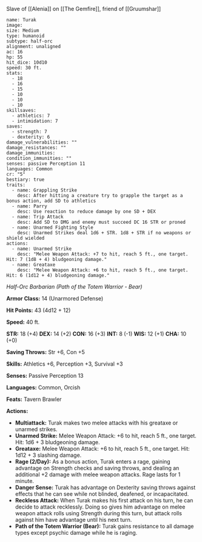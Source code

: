 Slave of [[Alenia]] on [[The Gemfire]], friend of [[Gruumshar]]

```statblock
name: Turak
image: 
size: Medium
type: humanoid
subtype: half-orc
alignment: unaligned
ac: 16
hp: 55
hit_dice: 10d10
speed: 30 ft.
stats:
  - 18
  - 16
  - 15
  - 10
  - 10
  - 10
skillsaves:
  - athletics: 7
  - intimidation: 7
saves:
  - strength: 7
  - dexterity: 6
damage_vulnerabilities: ""
damage_resistances: ""
damage_immunities: 
condition_immunities: ""
senses: passive Perception 11
languages: Common
cr: "5"
bestiary: true
traits:
  - name: Grappling Strike
    desc: After hitting a creature try to grapple the target as a bonus action, add SD to athletics
  - name: Parry
    desc: Use reaction to reduce damage by one SD + DEX
  - name: Trip Attack
    desc: Add SD to DMG and enemy must succeed DC 16 STR or proned
  - name: Unarmed Fighting Style
    desc: Unarmed Strikes deal 1d6 + STR. 1d8 + STR if no weapons or shield wielded
actions:
  - name: Unarmed Strike
    desc: "Melee Weapon Attack: +7 to hit, reach 5 ft., one target. Hit: 7 (1d8 + 4) bludgeoning damage."
  - name: Greataxe
    desc: "Melee Weapon Attack: +6 to hit, reach 5 ft., one target. Hit: 6 (1d12 + 4) bludgeoning damage."
```


_Half-Orc Barbarian (Path of the Totem Warrior - Bear)_

**Armor Class:** 14 (Unarmored Defense)

**Hit Points:** 43 (4d12 + 12)

**Speed:** 40 ft.

**STR:** 18 (+4) **DEX:** 14 (+2) **CON:** 16 (+3) **INT:** 8 (-1) **WIS:** 12 (+1) **CHA:** 10 (+0)

**Saving Throws:** Str +6, Con +5

**Skills:** Athletics +6, Perception +3, Survival +3

**Senses:** Passive Perception 13

**Languages:** Common, Orcish

**Feats:** Tavern Brawler

**Actions:**

- **Multiattack:** Turak makes two melee attacks with his greataxe or unarmed strikes.
- **Unarmed Strike:** Melee Weapon Attack: +6 to hit, reach 5 ft., one target. Hit: 1d6 + 3 bludgeoning damage.
- **Greataxe:** Melee Weapon Attack: +6 to hit, reach 5 ft., one target. Hit: 1d12 + 3 slashing damage.
- **Rage (2/Day):** As a bonus action, Turak enters a rage, gaining advantage on Strength checks and saving throws, and dealing an additional +2 damage with melee weapon attacks. Rage lasts for 1 minute.
- **Danger Sense:** Turak has advantage on Dexterity saving throws against effects that he can see while not blinded, deafened, or incapacitated.
- **Reckless Attack:** When Turak makes his first attack on his turn, he can decide to attack recklessly. Doing so gives him advantage on melee weapon attack rolls using Strength during this turn, but attack rolls against him have advantage until his next turn.
- **Path of the Totem Warrior (Bear):** Turak gains resistance to all damage types except psychic damage while he is raging.